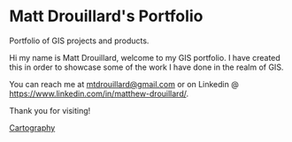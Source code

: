 # Matt Drouillard's Portfolio
Portfolio of GIS projects and products.

Hi my name is Matt Drouillard, welcome to my GIS portfolio. I have created this in order to showcase some of the work I have done in the realm of GIS. 

You can reach me at mtdrouillard@gmail.com or on Linkedin @ https://www.linkedin.com/in/matthew-drouillard/.

Thank you for visiting!

[Cartography](https://github.com/mdrouillard1984/Matt-Portfolio/tree/main/Cartography)
